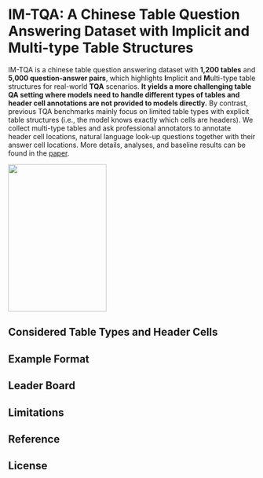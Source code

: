 # IM-TQA: A Chinese Table Question Answering Dataset with Implicit and Multi-type Table Structures
IM-TQA is a chinese table question answering dataset with **1,200 tables** and **5,000 question-answer pairs**, which highlights **I**mplicit and **M**ulti-type table structures for real-world **TQA** scenarios. **It yields a more challenging table QA setting where models need to handle different types of tables and header cell annotations are not provided to models directly.** By contrast, previous TQA benchmarks mainly focus on limited table types with explicit table structures (i.e., the model knows exactly which cells are headers). We collect multi-type tables and ask professional annotators to annotate header cell locations, natural language look-up questions together with their answer cell locations. More details, analyses, and baseline results can be found in the [paper](https://aclanthology.org/2023.acl-long.278/).

<img src="./images/motivation.jpg" width = "200" height = "300" />

## Considered Table Types and Header Cells

## Example Format

## Leader Board

## Limitations

## Reference

## License


